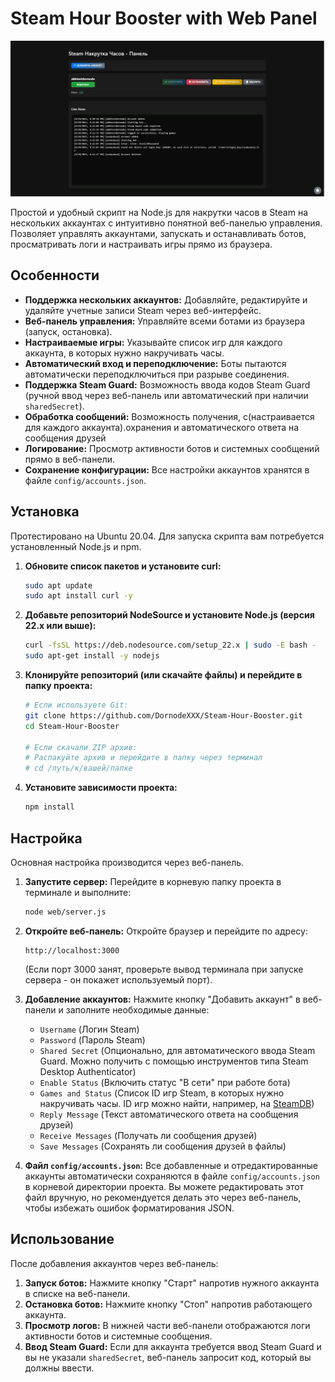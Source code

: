 # Steam Hour Booster with Web Panel

![Скриншот веб-панели](dashboard.png)

Простой и удобный скрипт на Node.js для накрутки часов в Steam на нескольких аккаунтах с интуитивно понятной веб-панелью управления. Позволяет управлять аккаунтами, запускать и останавливать ботов, просматривать логи и настраивать игры прямо из браузера.

## Особенности

* **Поддержка нескольких аккаунтов:** Добавляйте, редактируйте и удаляйте учетные записи Steam через веб-интерфейс.
* **Веб-панель управления:** Управляйте всеми ботами из браузера (запуск, остановка).
* **Настраиваемые игры:** Указывайте список игр для каждого аккаунта, в которых нужно накручивать часы.
* **Автоматический вход и переподключение:** Боты пытаются автоматически переподключиться при разрыве соединения.
* **Поддержка Steam Guard:** Возможность ввода кодов Steam Guard (ручной ввод через веб-панель или автоматический при наличии `sharedSecret`).
* **Обработка сообщений:** Возможность получения, с(настраивается для каждого аккаунта).охранения и автоматического ответа на сообщения друзей 
* **Логирование:** Просмотр активности ботов и системных сообщений прямо в веб-панели.
* **Сохранение конфигурации:** Все настройки аккаунтов хранятся в файле `config/accounts.json`.

## Установка
Протестировано на Ubuntu 20.04.
Для запуска скрипта вам потребуется установленный Node.js и npm.

1.  **Обновите список пакетов и установите curl:**
    ```bash
    sudo apt update
    sudo apt install curl -y
    ```

2.  **Добавьте репозиторий NodeSource и установите Node.js (версия 22.x или выше):**
    ```bash
    curl -fsSL https://deb.nodesource.com/setup_22.x | sudo -E bash -
    sudo apt-get install -y nodejs
    ```

3.  **Клонируйте репозиторий (или скачайте файлы) и перейдите в папку проекта:**
    ```bash
    # Если используете Git:
    git clone https://github.com/DornodeXXX/Steam-Hour-Booster.git
    cd Steam-Hour-Booster
    
    # Если скачали ZIP архив:
    # Распакуйте архив и перейдите в папку через терминал
    # cd /путь/к/вашей/папке
    ```

4.  **Установите зависимости проекта:**
    ```bash
    npm install
    ```

## Настройка

Основная настройка производится через веб-панель.

1.  **Запустите сервер:**
    Перейдите в корневую папку проекта в терминале и выполните:
    ```bash
    node web/server.js
    ```

2.  **Откройте веб-панель:**
    Откройте браузер и перейдите по адресу:
    ```
    http://localhost:3000
    ```
    (Если порт 3000 занят, проверьте вывод терминала при запуске сервера - он покажет используемый порт).

3.  **Добавление аккаунтов:**
    Нажмите кнопку "Добавить аккаунт" в веб-панели и заполните необходимые данные:
    * `Username` (Логин Steam)
    * `Password` (Пароль Steam)
    * `Shared Secret` (Опционально, для автоматического ввода Steam Guard. Можно получить с помощью инструментов типа Steam Desktop Authenticator)
    * `Enable Status` (Включить статус "В сети" при работе бота)
    * `Games and Status` (Список ID игр Steam, в которых нужно накручивать часы. ID игр можно найти, например, на [SteamDB](https://steamdb.info/))
    * `Reply Message` (Текст автоматического ответа на сообщения друзей)
    * `Receive Messages` (Получать ли сообщения друзей)
    * `Save Messages` (Сохранять ли сообщения друзей в файлы)

4.  **Файл `config/accounts.json`:**
    Все добавленные и отредактированные аккаунты автоматически сохраняются в файле `config/accounts.json` в корневой директории проекта. Вы можете редактировать этот файл вручную, но рекомендуется делать это через веб-панель, чтобы избежать ошибок форматирования JSON.

## Использование

После добавления аккаунтов через веб-панель:

1.  **Запуск ботов:** Нажмите кнопку "Старт" напротив нужного аккаунта в списке на веб-панели.
2.  **Остановка ботов:** Нажмите кнопку "Стоп" напротив работающего аккаунта.
3.  **Просмотр логов:** В нижней части веб-панели отображаются логи активности ботов и системные сообщения.
4.  **Ввод Steam Guard:** Если для аккаунта требуется ввод Steam Guard и вы не указали `sharedSecret`, веб-панель запросит код, который вы должны ввести.
